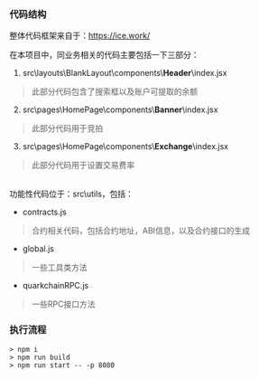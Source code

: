 ### 代码结构

整体代码框架来自于：https://ice.work/

在本项目中，同业务相关的代码主要包括一下三部分：

1. src\layouts\BlankLayout\components\\**Header**\index.jsx
> 此部分代码包含了搜索框以及账户可提取的余额
2. src\pages\HomePage\components\\**Banner**\index.jsx
> 此部分代码用于竞拍
3. src\pages\HomePage\components\\**Exchange**\index.jsx
> 此部分代码用于设置交易费率

\
功能性代码位于：src\utils，包括：
- contracts.js
> 合约相关代码，包括合约地址，ABI信息，以及合约接口的生成
- global.js
> 一些工具类方法
- quarkchainRPC.js
> 一些RPC接口方法

### 执行流程

```
> npm i
> npm run build
> npm run start -- -p 8080
```
